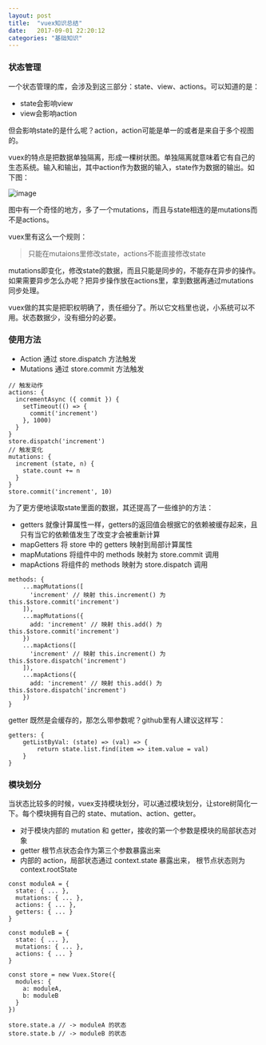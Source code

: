 ```yaml
---
layout: post
title:  "vuex知识总结"
date:   2017-09-01 22:20:12
categories: "基础知识"
---
```


### 状态管理

一个状态管理的库，会涉及到这三部分：state、view、actions。可以知道的是：

- state会影响view
- view会影响action

但会影响state的是什么呢？action，action可能是单一的或者是来自于多个视图的。

vuex的特点是把数据单独隔离，形成一棵树状图。单独隔离就意味着它有自己的生态系统。输入和输出，其中action作为数据的输入，state作为数据的输出。如下图：

![image](https://vuex.vuejs.org/zh-cn/images/vuex.png)

图中有一个奇怪的地方，多了一个mutations，而且与state相连的是mutations而不是actions。

vuex里有这么一个规则：

> 只能在mutaions里修改state，actions不能直接修改state

mutations即变化，修改state的数据，而且只能是同步的，不能存在异步的操作。如果需要异步怎么办呢？把异步操作放在actions里，拿到数据再通过mutations同步处理。

vuex做的其实是把职权明确了，责任细分了。所以它文档里也说，小系统可以不用。状态数据少，没有细分的必要。

### 使用方法

- Action 通过 store.dispatch 方法触发
- Mutations 通过 store.commit 方法触发


```
// 触发动作
actions: {
  incrementAsync ({ commit }) {
    setTimeout(() => {
      commit('increment')
    }, 1000)
  }
}
store.dispatch('increment')
// 触发变化
mutations: {
  increment (state, n) {
    state.count += n
  }
}
store.commit('increment', 10)
```

为了更方便地读取state里面的数据，其还提高了一些维护的方法：

- getters 就像计算属性一样，getters的返回值会根据它的依赖被缓存起来，且只有当它的依赖值发生了改变才会被重新计算
- mapGetters 将 store 中的 getters 映射到局部计算属性
- mapMutations 将组件中的 methods 映射为 store.commit 调用
- mapActions 将组件的 methods 映射为 store.dispatch 调用



```
methods: {
    ...mapMutations([
      'increment' // 映射 this.increment() 为 this.$store.commit('increment')
    ]),
    ...mapMutations({
      add: 'increment' // 映射 this.add() 为 this.$store.commit('increment')
    })
    ...mapActions([
      'increment' // 映射 this.increment() 为 this.$store.dispatch('increment')
    ]),
    ...mapActions({
      add: 'increment' // 映射 this.add() 为 this.$store.dispatch('increment')
    })
}
```


getter 既然是会缓存的，那怎么带参数呢？github里有人建议这样写：

```
getters: {
    getListByVal: (state) => (val) => {
        return state.list.find(item => item.value = val)
    }
}
```

### 模块划分

当状态比较多的时候，vuex支持模块划分，可以通过模块划分，让store树简化一下。每个模块拥有自己的 state、mutation、action、getter。
- 对于模块内部的 mutation 和 getter，接收的第一个参数是模块的局部状态对象
- getter 根节点状态会作为第三个参数暴露出来
- 内部的 action，局部状态通过 context.state 暴露出来， 根节点状态则为 context.rootState


```
const moduleA = {
  state: { ... },
  mutations: { ... },
  actions: { ... },
  getters: { ... }
}

const moduleB = {
  state: { ... },
  mutations: { ... },
  actions: { ... }
}

const store = new Vuex.Store({
  modules: {
    a: moduleA,
    b: moduleB
  }
})

store.state.a // -> moduleA 的状态
store.state.b // -> moduleB 的状态
```
